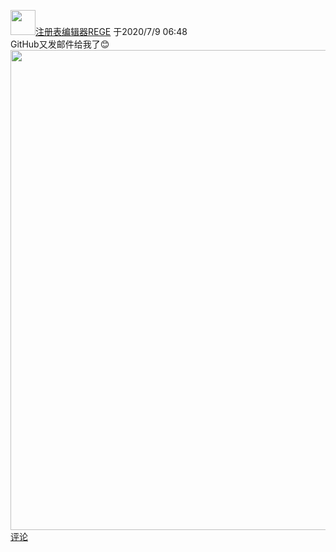 [<img src="https://144881-studios.github.io/blog/bili/img/rege_regedit.jpeg" width="40" height="40" color="#000000">注册表编辑器REGE](https://space.bilibili.com/523423693) 于2020/7/9 06:48  
GitHub又发邮件给我了😊  
<img src="https://144881-studios.github.io/biliware/dt/2/1.png" width="1024" height="768">  
[评论](mailto:cyy144881@icluod.com?cc=cyy144881@icloud.com&subject=评论动态%20GitHub又发邮件给我了😊[图片])
